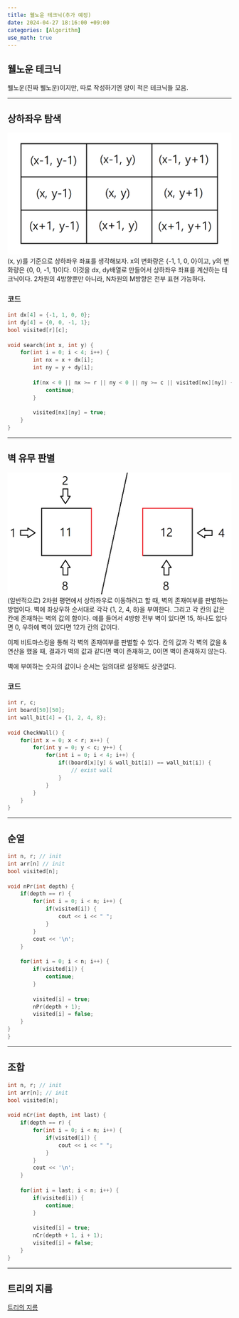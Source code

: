 ```yaml
---
title: 웰노운 테크닉(추가 예정)
date: 2024-04-27 18:16:00 +09:00
categories: [Algorithm]
use_math: true
---
```


## **웰노운 테크닉**
웰노운(진짜 웰노운)이지만, 따로 작성하기엔 양이 적은 테크닉들 모음.

---

## **상하좌우 탐색**
![](/assets/img/algorithm/implementation/search.png)
(x, y)를 기준으로 상하좌우 좌표를 생각해보자. x의 변화량은 {-1, 1, 0, 0}이고, y의 변화량은 {0, 0, -1, 1}이다. 이것을 dx, dy배열로 만들어서 상하좌우 좌표를 계산하는 테크닉이다. 2차원의 4방향뿐만 아니라, N차원의 M방향은 전부 표현 가능하다.


### **코드**
```cpp
int dx[4] = {-1, 1, 0, 0};
int dy[4] = {0, 0, -1, 1};
bool visited[r][c];

void search(int x, int y) {
    for(int i = 0; i < 4; i++) {
        int nx = x + dx[i];
        int ny = y + dy[i];

        if(nx < 0 || nx >= r || ny < 0 || ny >= c || visited[nx][ny]) {
            continue;
        }

        visited[nx][ny] = true;
    }
}
```


---

## **벽 유무 판별**
![](/assets/img/algorithm/implementation/wall.png)
(일반적으로) 2차원 평면에서 상하좌우로 이동하려고 할 때, 벽의 존재여부를 판별하는 방법이다. 벽에 좌상우하 순서대로 각각 {1, 2, 4, 8}을 부여한다. 그리고 각 칸의 값은 칸에 존재하는 벽의 값의 합이다. 예를 들어서 4방향 전부 벽이 있다면 15, 하나도 없다면 0, 우하에 벽이 있다면 12가 칸의 값이다.

이제 비트마스킹을 통해 각 벽의 존재여부를 판별할 수 있다. 칸의 값과 각 벽의 값을 & 연산을 했을 때, 결과가 벽의 값과 같다면 벽이 존재하고, 0이면 벽이 존재하지 않는다.

벽에 부여하는 숫자의 값이나 순서는 임의대로 설정해도 상관없다.


### **코드**
```cpp
int r, c;
int board[50][50];
int wall_bit[4] = {1, 2, 4, 8};

void CheckWall() {
    for(int x = 0; x < r; x++) {
        for(int y = 0; y < c; y++) {
            for(int i = 0; i < 4; i++) {
                if((board[x][y] & wall_bit[i]) == wall_bit[i]) {
                    // exist wall
                }
            }
        }
    }
}
```

---

## **순열**
```cpp
int n, r; // init
int arr[n] // init
bool visited[n]; 

void nPr(int depth) {
    if(depth == r) {
        for(int i = 0; i < n; i++) {
            if(visited[i]) {
                cout << i << " ";
            }
        }
        cout << '\n';
    }

    for(int i = 0; i < n; i++) {
        if(visited[i]) {
            continue;
        }

        visited[i] = true;
        nPr(depth + 1);
        visited[i] = false;
    }
}
}
```

---

## **조합**
```cpp
int n, r; // init
int arr[n]; // init
bool visited[n]; 

void nCr(int depth, int last) {
    if(depth == r) {
        for(int i = 0; i < n; i++) {
            if(visited[i]) {
                cout << i << " ";
            }
        }
        cout << '\n';
    }

    for(int i = last; i < n; i++) {
        if(visited[i]) {
            continue;
        }

        visited[i] = true;
        nCr(depth + 1, i + 1);
        visited[i] = false;
    }
}
```

---

## **트리의 지름**
[트리의 지름](https://dryflowery.github.io/posts/boj-1167/)